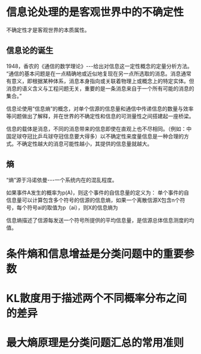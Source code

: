 # 信息论处理的是客观世界中的不确定性

不确定性才是客观世界的本质属性。

## 信息论的诞生
1948，香农的《通信的数学理论》---给出对信息这一定性概念的定量分析方法。
“通信的基本问题是在一点精确地或近似地复现在另一点所选取的消息。消息通常有意义，即根据某种体系，消息本身指向或关联着物理上或概念上的特定实体。但消息的语义含义与工程问题无关，重要的是一条消息来自于一个所有可能的消息的集合。”

信息论使用“信息熵”的概念，对单个信源的信息量和通信中传递信息的数量与效率等问题做出了解释，并在世界的不确定性和信息的可测量性之间搭建起一座桥梁。

信息的载体是消息，不同的消息带来的信息即使在直观上也不尽相同。（例如：中国足球夺冠比乒乓球夺冠信息要大得多）以不确定性来度量信息是一种合理的方式。不确定性越大的消息可能性越小，其提供的信息量就越大。

## 熵
“熵”源于冯诺依曼---一个系统内在的混乱程度。

如果事件A发生的概率为p(A)，则这个事件的自信息量的定义为：
单个事件的自信息量可以计算包含多个符号的信源的信息熵，如果一个离散信源X包含n个符号，每个符号ai的取值为p（ai），则X的信息熵为

信息熵描述了信源每发送一个符号所提供的平均信息量，是信源总体信息测度的均值。

# 条件熵和信息增益是分类问题中的重要参数

# KL散度用于描述两个不同概率分布之间的差异

# 最大熵原理是分类问题汇总的常用准则

